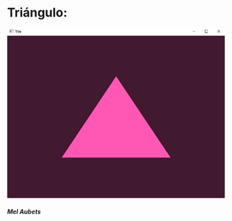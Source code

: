 # Triángulo:
![Triangulo](https://github.com/MelAubets/LearningOpenGL/blob/main/ImagesAndGifs/Triangle.jpg?raw=true)

##### Mel Aubets